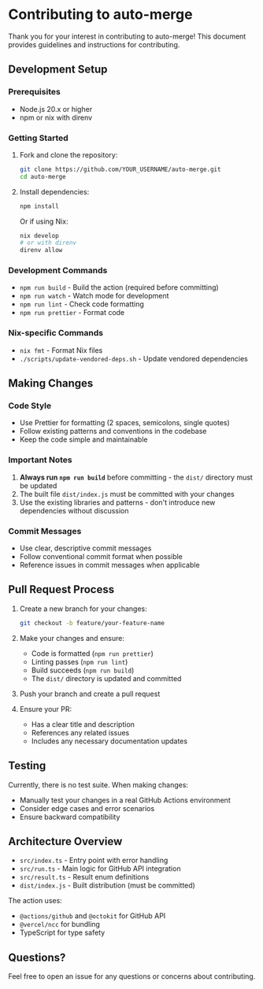 # Contributing to auto-merge

Thank you for your interest in contributing to auto-merge! This document provides guidelines and instructions for contributing.

## Development Setup

### Prerequisites

- Node.js 20.x or higher
- npm or nix with direnv

### Getting Started

1. Fork and clone the repository:

   ```bash
   git clone https://github.com/YOUR_USERNAME/auto-merge.git
   cd auto-merge
   ```

2. Install dependencies:

   ```bash
   npm install
   ```

   Or if using Nix:

   ```bash
   nix develop
   # or with direnv
   direnv allow
   ```

### Development Commands

- `npm run build` - Build the action (required before committing)
- `npm run watch` - Watch mode for development
- `npm run lint` - Check code formatting
- `npm run prettier` - Format code

### Nix-specific Commands

- `nix fmt` - Format Nix files
- `./scripts/update-vendored-deps.sh` - Update vendored dependencies

## Making Changes

### Code Style

- Use Prettier for formatting (2 spaces, semicolons, single quotes)
- Follow existing patterns and conventions in the codebase
- Keep the code simple and maintainable

### Important Notes

1. **Always run `npm run build`** before committing - the `dist/` directory must be updated
2. The built file `dist/index.js` must be committed with your changes
3. Use the existing libraries and patterns - don't introduce new dependencies without discussion

### Commit Messages

- Use clear, descriptive commit messages
- Follow conventional commit format when possible
- Reference issues in commit messages when applicable

## Pull Request Process

1. Create a new branch for your changes:

   ```bash
   git checkout -b feature/your-feature-name
   ```

2. Make your changes and ensure:
   - Code is formatted (`npm run prettier`)
   - Linting passes (`npm run lint`)
   - Build succeeds (`npm run build`)
   - The `dist/` directory is updated and committed

3. Push your branch and create a pull request

4. Ensure your PR:
   - Has a clear title and description
   - References any related issues
   - Includes any necessary documentation updates

## Testing

Currently, there is no test suite. When making changes:

- Manually test your changes in a real GitHub Actions environment
- Consider edge cases and error scenarios
- Ensure backward compatibility

## Architecture Overview

- `src/index.ts` - Entry point with error handling
- `src/run.ts` - Main logic for GitHub API integration
- `src/result.ts` - Result enum definitions
- `dist/index.js` - Built distribution (must be committed)

The action uses:

- `@actions/github` and `@octokit` for GitHub API
- `@vercel/ncc` for bundling
- TypeScript for type safety

## Questions?

Feel free to open an issue for any questions or concerns about contributing.
